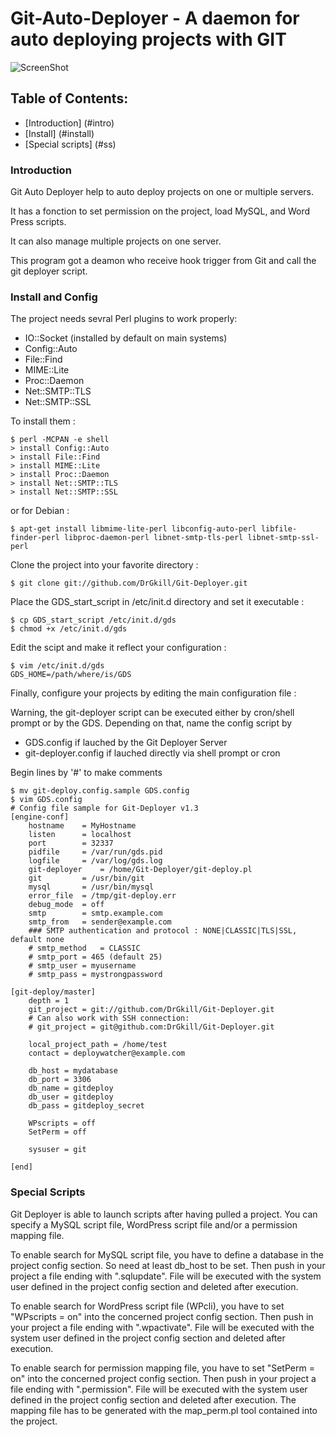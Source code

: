 Git-Auto-Deployer - A daemon for auto deploying projects with GIT
=================================================================

![ScreenShot](https://raw.github.com/DrGkill/Git-Deployer/blob/master/screenshot.png)

Table of Contents:
------------------

* [Introduction] (#intro)
* [Install] (#install)
* [Special scripts] (#ss)


<a name="intro"></a>
### Introduction
Git Auto Deployer help to auto deploy projects on one or multiple servers. 

It has a fonction to set permission on the project, load MySQL, and Word Press scripts. 

It can also manage multiple projects on one server.

This program got a deamon who receive hook trigger from Git and call the git deployer script.

<a name="install"></a>
### Install and Config
The project needs sevral Perl plugins to work properly:

* IO::Socket (installed by default on main systems)
* Config::Auto
* File::Find
* MIME::Lite
* Proc::Daemon
* Net::SMTP::TLS
* Net::SMTP::SSL

To install them : 


```
$ perl -MCPAN -e shell
> install Config::Auto
> install File::Find
> install MIME::Lite
> install Proc::Daemon
> install Net::SMTP::TLS
> install Net::SMTP::SSL
```

or for Debian :

```
$ apt-get install libmime-lite-perl libconfig-auto-perl libfile-finder-perl libproc-daemon-perl libnet-smtp-tls-perl libnet-smtp-ssl-perl
```

Clone the project into your favorite directory :

```
$ git clone git://github.com/DrGkill/Git-Deployer.git
```

Place the GDS_start_script in /etc/init.d directory and set it executable :

```
$ cp GDS_start_script /etc/init.d/gds
$ chmod +x /etc/init.d/gds
```

Edit the scipt and make it reflect your configuration :

```
$ vim /etc/init.d/gds
GDS_HOME=/path/where/is/GDS
```


Finally, configure your projects by editing the main configuration file :

Warning, the git-deployer script can be executed either by cron/shell prompt or by the GDS. Depending on that, name the config script by

* GDS.config if lauched by the Git Deployer Server
* git-deployer.config if lauched directly via shell prompt or cron

Begin lines by '#' to make comments

```
$ mv git-deploy.config.sample GDS.config
$ vim GDS.config
# Config file sample for Git-Deployer v1.3
[engine-conf]
	hostname	= MyHostname
	listen		= localhost
	port		= 32337
	pidfile		= /var/run/gds.pid
	logfile		= /var/log/gds.log
	git-deployer	= /home/Git-Deployer/git-deploy.pl
	git 		= /usr/bin/git
	mysql 		= /usr/bin/mysql
	error_file	= /tmp/git-deploy.err
	debug_mode	= off
	smtp		= smtp.example.com
	smtp_from	= sender@example.com
	### SMTP authentication and protocol : NONE|CLASSIC|TLS|SSL, default none
	# smtp_method	= CLASSIC
	# smtp_port	= 465 (default 25)
	# smtp_user	= myusername
	# smtp_pass	= mystrongpassword

[git-deploy/master]
	depth = 1  
	git_project = git://github.com/DrGkill/Git-Deployer.git
	# Can also work with SSH connection:
	# git_project = git@github.com:DrGkill/Git-Deployer.git

	local_project_path = /home/test
	contact	= deploywatcher@example.com

	db_host = mydatabase
	db_port = 3306
	db_name = gitdeploy
	db_user = gitdeploy
	db_pass = gitdeploy_secret

	WPscripts = off
	SetPerm = off

	sysuser = git

[end]
```

<a name="ss"></a>
### Special Scripts

Git Deployer is able to launch scripts after having pulled a project.
You can specify a MySQL script file, WordPress script file and/or a permission mapping file.

To enable search for MySQL script file, you have to define a database in the project config section.
So need at least db_host to be set.
Then push in your project a file ending with ".sqlupdate". File will be executed with the system user defined in the project config section and deleted after execution.

To enable search for WordPress script file (WPcli), you have to set "WPscripts = on" into the concerned project config section.
Then push in your project a file ending with ".wpactivate". File will be executed with the system user defined in the project config section and deleted after execution.

To enable search for permission mapping file, you have to set "SetPerm = on" into the concerned project config section.
Then push in your project a file ending with ".permission". File will be executed with the system user defined in the project config section and deleted after execution.
The mapping file has to be generated with the map_perm.pl tool contained into the project.
